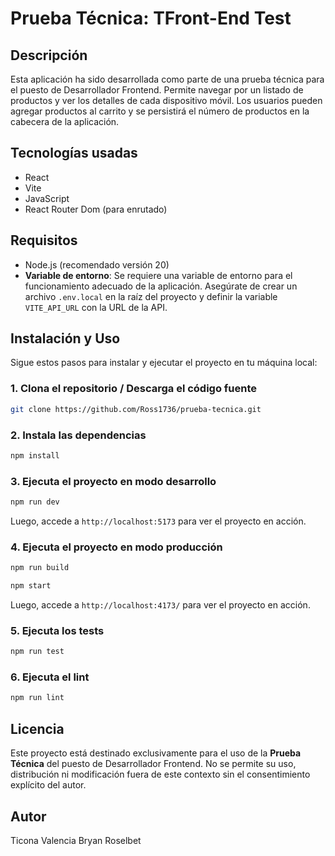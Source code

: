 # Prueba Técnica: TFront-End Test

## Descripción

Esta aplicación ha sido desarrollada como parte de una prueba técnica para el puesto de Desarrollador Frontend. Permite navegar por un listado de productos y ver los detalles de cada dispositivo móvil. Los usuarios pueden agregar productos al carrito y se persistirá el número de productos en la cabecera de la aplicación.

## Tecnologías usadas

- React
- Vite
- JavaScript
- React Router Dom (para enrutado)

## Requisitos

- Node.js (recomendado versión 20)
- **Variable de entorno**: Se requiere una variable de entorno para el funcionamiento adecuado de la aplicación. Asegúrate de crear un archivo `.env.local` en la raíz del proyecto y definir la variable `VITE_API_URL` con la URL de la API.

## Instalación y Uso

Sigue estos pasos para instalar y ejecutar el proyecto en tu máquina local:

### 1. Clona el repositorio / Descarga el código fuente

```bash
git clone https://github.com/Ross1736/prueba-tecnica.git
```

### 2. Instala las dependencias

```bash
npm install
```

### 3. Ejecuta el proyecto en modo desarrollo

```bash
npm run dev
```

Luego, accede a `http://localhost:5173` para ver el proyecto en acción.

### 4. Ejecuta el proyecto en modo producción

```bash
npm run build
```

```bash
npm start
```

Luego, accede a `http://localhost:4173/` para ver el proyecto en acción.

### 5. Ejecuta los tests

```bash
npm run test
```

### 6. Ejecuta el lint

```bash
npm run lint
```

## Licencia

Este proyecto está destinado exclusivamente para el uso de la **Prueba Técnica** del puesto de Desarrollador Frontend. No se permite su uso, distribución ni modificación fuera de este contexto sin el consentimiento explícito del autor.

## Autor

Ticona Valencia Bryan Roselbet
